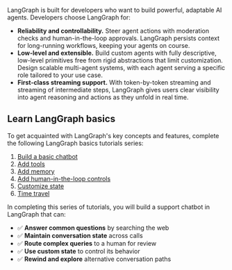 LangGraph is built for developers who want to build powerful, adaptable AI agents. Developers choose LangGraph for:

-   **Reliability and controllability.** Steer agent actions with moderation checks and human-in-the-loop approvals. LangGraph persists context for long-running workflows, keeping your agents on course.
-   **Low-level and extensible.** Build custom agents with fully descriptive, low-level primitives free from rigid abstractions that limit customization. Design scalable multi-agent systems, with each agent serving a specific role tailored to your use case.
-   **First-class streaming support.** With token-by-token streaming and streaming of intermediate steps, LangGraph gives users clear visibility into agent reasoning and actions as they unfold in real time.

## Learn LangGraph basics

To get acquainted with LangGraph's key concepts and features, complete the following LangGraph basics tutorials series:

1.  [Build a basic chatbot](https://langchain-ai.github.io/langgraph/tutorials/get-started/1-build-basic-chatbot/)
2.  [Add tools](https://langchain-ai.github.io/langgraph/tutorials/get-started/2-add-tools/)
3.  [Add memory](https://langchain-ai.github.io/langgraph/tutorials/get-started/3-add-memory/)
4.  [Add human-in-the-loop controls](https://langchain-ai.github.io/langgraph/tutorials/get-started/4-human-in-the-loop/)
5.  [Customize state](https://langchain-ai.github.io/langgraph/tutorials/get-started/5-customize-state/)
6.  [Time travel](https://langchain-ai.github.io/langgraph/tutorials/get-started/6-time-travel/)

In completing this series of tutorials, you will build a support chatbot in LangGraph that can:

-   ✅ **Answer common questions** by searching the web
-   ✅ **Maintain conversation state** across calls
-   ✅ **Route complex queries** to a human for review
-   ✅ **Use custom state** to control its behavior
-   ✅ **Rewind and explore** alternative conversation paths